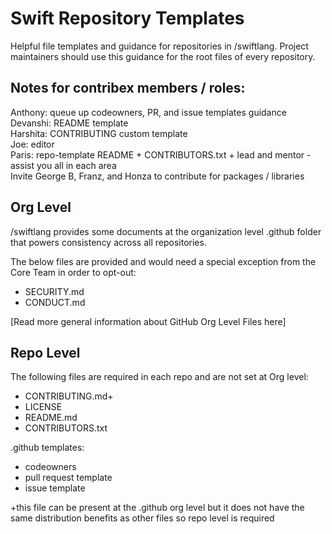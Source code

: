 # Swift Repository Templates

Helpful file templates and guidance for repositories in /swiftlang. Project maintainers should use this guidance for the root files of every repository. 

## Notes for contribex members / roles:
Anthony: queue up codeowners, PR, and issue templates guidance  
Devanshi: README template  
Harshita: CONTRIBUTING custom template  
Joe: editor   
Paris: repo-template README + CONTRIBUTORS.txt + lead and mentor - assist you all in each area   
Invite George B, Franz, and Honza to contribute for packages / libraries   

## Org Level 

/swiftlang provides some documents at the organization level .github folder that powers consistency across all repositories. 

The below files are provided and would need a special exception from the Core Team in order to opt-out:
- SECURITY.md
- CONDUCT.md

[Read more general information about GitHub Org Level Files here]


## Repo Level 

The following files are required in each repo and are not set at Org level:
- CONTRIBUTING.md+
- LICENSE
- README.md
- CONTRIBUTORS.txt

.github templates:
- codeowners
- pull request template
- issue template


+this file can be present at the .github org level but it does not have the same distribution benefits as other files so repo level is required 
